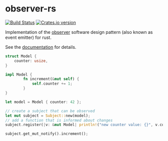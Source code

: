 observer-rs
===

[![Build Status](https://travis-ci.org/49nord/observer-rs.svg?branch=master)](https://travis-ci.org/49nord/observer-rs)
[![Crates.io version](https://img.shields.io/crates/v/observer.svg)](https://crates.io/crates/observer)

Implementation of the [observer](https://en.wikipedia.org/wiki/Observer_pattern) software design
pattern (also known as event emitter) for rust.

See the [documentation](https://docs.rs/observer) for details.

```rust
struct Model {
    counter: usize,
}

impl Model {
        fn increment(&mut self) {
            self.counter += 1;
        }
}

let model = Model { counter: 42 };

// create a subject that can be observed
let mut subject = Subject::new(model);
// add a function that is informed about changes
subject.register(|v: &mut Model| println!("new counter value: {}", v.counter));

subject.get_mut_notify().increment();
```
